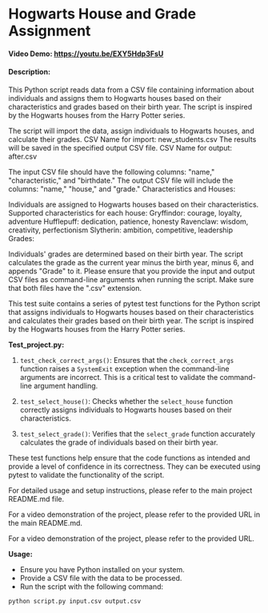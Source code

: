 # Hogwarts House and Grade Assignment

#### Video Demo: https://youtu.be/EXY5Hdp3FsU

#### Description:

This Python script reads data from a CSV file containing information about individuals and assigns them to Hogwarts houses based on their characteristics and grades based on their birth year. The script is inspired by the Hogwarts houses from the Harry Potter series.

The script will import the data, assign individuals to Hogwarts houses, and calculate their grades.
CSV Name for import: new_students.csv
The results will be saved in the specified output CSV file.
CSV Name for output: after.csv

The input CSV file should have the following columns: "name," "characteristic," and "birthdate."
The output CSV file will include the columns: "name," "house," and "grade."
Characteristics and Houses:

Individuals are assigned to Hogwarts houses based on their characteristics.
Supported characteristics for each house:
Gryffindor: courage, loyalty, adventure
Hufflepuff: dedication, patience, honesty
Ravenclaw: wisdom, creativity, perfectionism
Slytherin: ambition, competitive, leadership
Grades:

Individuals' grades are determined based on their birth year.
The script calculates the grade as the current year minus the birth year, minus 6, and appends "Grade" to it.
Please ensure that you provide the input and output CSV files as command-line arguments when running the script. Make sure that both files have the ".csv" extension.


This test suite contains a series of pytest test functions for the Python script that assigns individuals to Hogwarts houses based on their characteristics and calculates their grades based on their birth year. The script is inspired by the Hogwarts houses from the Harry Potter series.

**Test_project.py:**

1. `test_check_correct_args()`: Ensures that the `check_correct_args` function raises a `SystemExit` exception when the command-line arguments are incorrect. This is a critical test to validate the command-line argument handling.

2. `test_select_house()`: Checks whether the `select_house` function correctly assigns individuals to Hogwarts houses based on their characteristics.

3. `test_select_grade()`: Verifies that the `select_grade` function accurately calculates the grade of individuals based on their birth year.

These test functions help ensure that the code functions as intended and provide a level of confidence in its correctness. They can be executed using pytest to validate the functionality of the script.

For detailed usage and setup instructions, please refer to the main project README.md file.

For a video demonstration of the project, please refer to the provided URL in the main README.md.


For a video demonstration of the project, please refer to the provided URL.

**Usage:**

- Ensure you have Python installed on your system.
- Provide a CSV file with the data to be processed.
- Run the script with the following command:

```bash
python script.py input.csv output.csv
